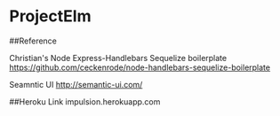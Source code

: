# ProjectElm

##Reference

Christian's Node Express-Handlebars Sequelize boilerplate
https://github.com/ceckenrode/node-handlebars-sequelize-boilerplate

Seamntic UI
http://semantic-ui.com/


##Heroku Link
impulsion.herokuapp.com
